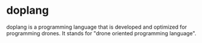 # doplang
doplang is a programming language that is developed and optimized for programming drones. It stands for "drone oriented programming language".
